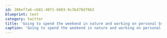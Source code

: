 ```yaml
---
id: 286ef7a6-cb81-48f1-b603-9c3b478d7663
blueprint: text
category: twitter
title: 'Going to spend the weekend in nature and working on personal branding.'
caption: 'Going to spend the weekend in nature and working on personal branding.'
---
```

